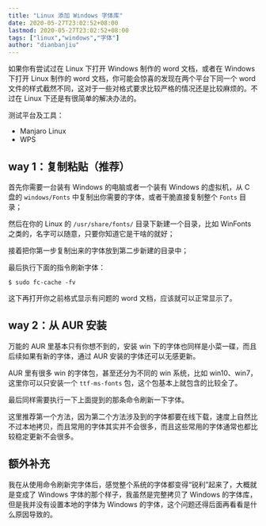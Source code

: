 ```yaml
---
title: "Linux 添加 Windows 字体库"
date: 2020-05-27T23:02:52+08:00
lastmod: 2020-05-27T23:02:52+08:00
tags: ["linux","windows","字体"]
author: "dianbanjiu"
---
```


如果你有尝试过在 Linux 下打开 Windows 制作的 word 文档，或者在 Windows 下打开 Linux 制作的 word 文档，你可能会惊喜的发现在两个平台下同一个 word 文件的样式截然不同，这对于一些对格式要求比较严格的情况还是比较麻烦的。不过在 Linux 下还是有很简单的解决办法的。  

测试平台及工具：  
- Manjaro Linux
- WPS

## way 1：复制粘贴（推荐）  

首先你需要一台装有 Windows 的电脑或者一个装有 Windows 的虚拟机，从 C 盘的 `windows/Fonts` 中复制出你需要的字体，或者干脆直接复制整个 `Fonts` 目录；  

然后在你的 Linux 的 `/usr/share/fonts/` 目录下新建一个目录，比如 WinFonts 之类的，名字可以随意，只要你知道它是干啥的就好；  

接着把你第一步复制出来的字体放到第二步新建的目录中；  

最后执行下面的指令刷新字体：  
```shell
$ sudo fc-cache -fv
```

这下再打开你之前格式显示有问题的 word 文档，应该就可以正常显示了。  

## way 2：从 AUR 安装  

万能的 AUR 里基本只有你想不到的，安装 win 下的字体也同样是小菜一碟，而且后续如果有新的字体，通过 AUR 安装的字体还可以无感更新。  

AUR 里有很多 win 的字体包，甚至还分为不同的 win 系统，比如 win10、win7，这里你可以只安装一个 `ttf-ms-fonts` 包，这个包基本上就包含的比较全了。  

最后同样需要执行一下上面提到的那条命令刷新一下字体。  

这里推荐第一个方法，因为第二个方法涉及到的字体都要在线下载，速度上自然比不过本地拷贝，而且常用的字体其实并不会很多，而且这些常用的字体通常也都比较稳定更新不会很多。  

## 额外补充

我在从使用命令刷新完字体后，感觉整个系统的字体都变得“锐利”起来了，大概就是变成了 Windows 字体的那个样子，我虽然是完整拷贝了 Windows 的字体库，但是我并没有设置本地的字体为 Windows 的字体，这个问题还得后面再看看是什么原因导致的。  